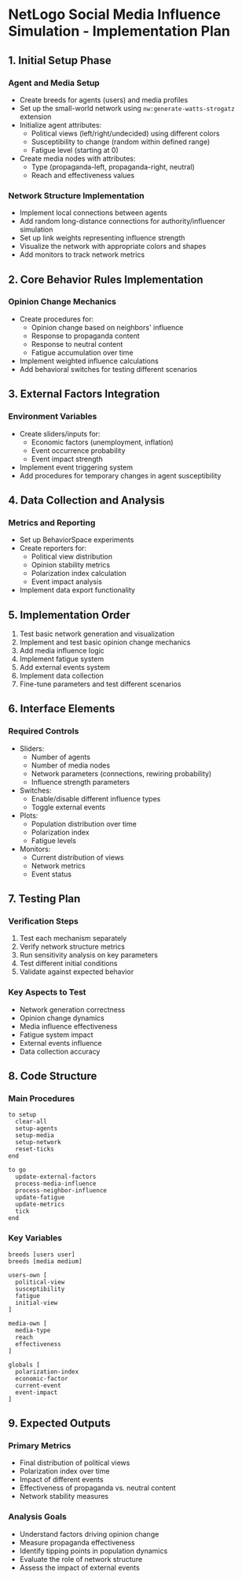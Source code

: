 # NetLogo Social Media Influence Simulation - Implementation Plan

## 1. Initial Setup Phase

### Agent and Media Setup
- Create breeds for agents (users) and media profiles
- Set up the small-world network using `nw:generate-watts-strogatz` extension
- Initialize agent attributes:
  - Political views (left/right/undecided) using different colors
  - Susceptibility to change (random within defined range)
  - Fatigue level (starting at 0)
- Create media nodes with attributes:
  - Type (propaganda-left, propaganda-right, neutral)
  - Reach and effectiveness values

### Network Structure Implementation
- Implement local connections between agents
- Add random long-distance connections for authority/influencer simulation
- Set up link weights representing influence strength
- Visualize the network with appropriate colors and shapes
- Add monitors to track network metrics

## 2. Core Behavior Rules Implementation

### Opinion Change Mechanics
- Create procedures for:
  - Opinion change based on neighbors' influence
  - Response to propaganda content
  - Response to neutral content
  - Fatigue accumulation over time
- Implement weighted influence calculations
- Add behavioral switches for testing different scenarios

## 3. External Factors Integration

### Environment Variables
- Create sliders/inputs for:
  - Economic factors (unemployment, inflation)
  - Event occurrence probability
  - Event impact strength
- Implement event triggering system
- Add procedures for temporary changes in agent susceptibility

## 4. Data Collection and Analysis

### Metrics and Reporting
- Set up BehaviorSpace experiments
- Create reporters for:
  - Political view distribution
  - Opinion stability metrics
  - Polarization index calculation
  - Event impact analysis
- Implement data export functionality

## 5. Implementation Order

1. Test basic network generation and visualization
2. Implement and test basic opinion change mechanics
3. Add media influence logic
4. Implement fatigue system
5. Add external events system
6. Implement data collection
7. Fine-tune parameters and test different scenarios

## 6. Interface Elements

### Required Controls
- Sliders:
  - Number of agents
  - Number of media nodes
  - Network parameters (connections, rewiring probability)
  - Influence strength parameters
- Switches:
  - Enable/disable different influence types
  - Toggle external events
- Plots:
  - Population distribution over time
  - Polarization index
  - Fatigue levels
- Monitors:
  - Current distribution of views
  - Network metrics
  - Event status

## 7. Testing Plan

### Verification Steps
1. Test each mechanism separately
2. Verify network structure metrics
3. Run sensitivity analysis on key parameters
4. Test different initial conditions
5. Validate against expected behavior

### Key Aspects to Test
- Network generation correctness
- Opinion change dynamics
- Media influence effectiveness
- Fatigue system impact
- External events influence
- Data collection accuracy

## 8. Code Structure

### Main Procedures
```netlogo
to setup
  clear-all
  setup-agents
  setup-media
  setup-network
  reset-ticks
end

to go
  update-external-factors
  process-media-influence
  process-neighbor-influence
  update-fatigue
  update-metrics
  tick
end
```

### Key Variables
```netlogo
breeds [users user]
breeds [media medium]

users-own [
  political-view
  susceptibility
  fatigue
  initial-view
]

media-own [
  media-type
  reach
  effectiveness
]

globals [
  polarization-index
  economic-factor
  current-event
  event-impact
]
```

## 9. Expected Outputs

### Primary Metrics
- Final distribution of political views
- Polarization index over time
- Impact of different events
- Effectiveness of propaganda vs. neutral content
- Network stability measures

### Analysis Goals
- Understand factors driving opinion change
- Measure propaganda effectiveness
- Identify tipping points in population dynamics
- Evaluate the role of network structure
- Assess the impact of external events